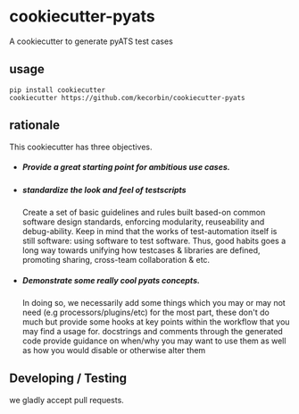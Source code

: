 cookiecutter-pyats
==============

A cookiecutter to generate pyATS test cases


## usage

```
pip install cookiecutter
cookiecutter https://github.com/kecorbin/cookiecutter-pyats
```


## rationale

This cookiecutter has three objectives.


* ##### Provide a great starting point for ambitious use cases.  
* ##### standardize the look and feel of testscripts
   Create a set of basic guidelines and rules built based-on common software design standards, enforcing modularity, reuseability and debug-ability. Keep in mind that the works of test-automation itself is still software: using software to test software. Thus, good habits goes a long way towards unifying how testcases & libraries are defined, promoting sharing, cross-team collaboration & etc.
* ##### Demonstrate some really cool pyats concepts.
  In doing so, we necessarily add some things which you may or may not need (e.g processors/plugins/etc) for the most part, these don't do much but provide some hooks at key points within the workflow that you may find a usage for. docstrings and comments through the generated code provide guidance on when/why you may want to use them as well as how you would disable or otherwise alter them

## Developing / Testing

we gladly accept pull requests.  

